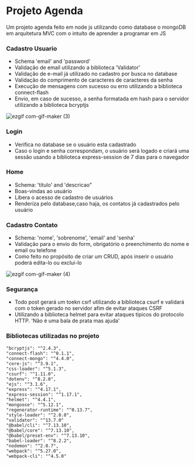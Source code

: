 # Projeto Agenda

Um projeto agenda feito em node js utilizando como database o mongoDB em arquitetura MVC com o intuíto de aprender a programar em JS


### Cadastro Usuario
<ul>
<li>Schema 'email' and 'password'
<li>Validação de email utilizando a biblioteca 'Validator' 
<li>Validação de e-mail já utilizado no cadastro por busca no database
<li>Validação do comprimento de caracteres de caracteres da senha
<li>Execução de mensagens com sucesso ou erro utilizando a biblioteca connect-flash
<li>Envio, em caso de sucesso, a senha formatada em hash para o servidor utilizando a biblioteca bcryptjs
</ul>

![ezgif com-gif-maker (3)](https://user-images.githubusercontent.com/101290219/170896496-7b999ab7-062a-4488-83f1-132ff8cbd012.gif)


### Login
<ul>
<li>Verifica no database se o usuário esta cadastrado
<li>Caso o login e senha correspondam, o usuário será logado e criará uma sessão usando a biblioteca express-session de 7 dias para o navegador
</ul>

### Home
<ul>
<li>Schema: 'titulo' and 'descricao"
<li>Boas-vindas ao usuário
<li>Libera o acesso de cadastro de usuários
<li>Renderiza pelo database,caso haja, os contatos já cadastrados pelo usuário
</ul>

### Cadastro Contato
<ul>
<li>Schema: 'nome', 'sobrenome', 'email' and 'senha'
<li>Validação para o envio do form, obrigatório o preenchimento do nome e email ou telefone
<li>Como feito no propósito de criar um CRUD, após inserir o usuário poderá edita-lo ou exclui-lo
</ul>

![ezgif com-gif-maker (4)](https://user-images.githubusercontent.com/101290219/170896616-74fe6ecb-adf2-4c47-a04a-73909910a9f4.gif)


### Segurança
<ul>
<li>Todo post gerará um toekn csrf utilizando a biblioteca csurf e validará com o token gerado no servidor afim de evitar ataques CSRF
<li>Utilizando a biblioteca helmet para evitar ataques tipicos do protocolo HTTP. 'Não é uma bala de prata mas ajuda'
</ul>

### Bibliotecas utilizadas no projeto
    "bcryptjs": "^2.4.3",
    "connect-flash": "^0.1.1",
    "connect-mongo": "^4.4.0",
    "core-js": "^3.9.1",
    "css-loader": "^5.1.3",
    "csurf": "^1.11.0",
    "dotenv": "^8.2.0",
    "ejs": "^3.1.6",
    "express": "^4.17.1",
    "express-session": "^1.17.1",
    "helmet": "^4.4.1",
    "mongoose": "^5.12.1",
    "regenerator-runtime": "^0.13.7",
    "style-loader": "^2.0.0",
    "validator": "^13.7.0"
    "@babel/cli": "^7.13.10",
    "@babel/core": "^7.13.10",
    "@babel/preset-env": "^7.13.10",
    "babel-loader": "^8.2.2",
    "nodemon": "^2.0.7",
    "webpack": "^5.27.0",
    "webpack-cli": "^4.5.0"



